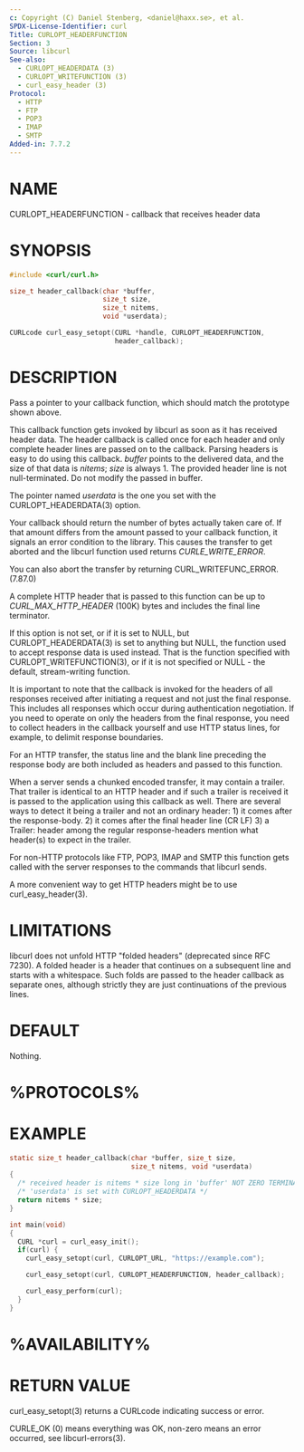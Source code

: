```yaml
---
c: Copyright (C) Daniel Stenberg, <daniel@haxx.se>, et al.
SPDX-License-Identifier: curl
Title: CURLOPT_HEADERFUNCTION
Section: 3
Source: libcurl
See-also:
  - CURLOPT_HEADERDATA (3)
  - CURLOPT_WRITEFUNCTION (3)
  - curl_easy_header (3)
Protocol:
  - HTTP
  - FTP
  - POP3
  - IMAP
  - SMTP
Added-in: 7.7.2
---
```


# NAME

CURLOPT_HEADERFUNCTION - callback that receives header data

# SYNOPSIS

~~~c
#include <curl/curl.h>

size_t header_callback(char *buffer,
                       size_t size,
                       size_t nitems,
                       void *userdata);

CURLcode curl_easy_setopt(CURL *handle, CURLOPT_HEADERFUNCTION,
                          header_callback);
~~~

# DESCRIPTION

Pass a pointer to your callback function, which should match the prototype
shown above.

This callback function gets invoked by libcurl as soon as it has received
header data. The header callback is called once for each header and only
complete header lines are passed on to the callback. Parsing headers is easy
to do using this callback. *buffer* points to the delivered data, and the size
of that data is *nitems*; *size* is always 1. The provided header line is not
null-terminated. Do not modify the passed in buffer.

The pointer named *userdata* is the one you set with the CURLOPT_HEADERDATA(3)
option.

Your callback should return the number of bytes actually taken care of. If
that amount differs from the amount passed to your callback function, it
signals an error condition to the library. This causes the transfer to get
aborted and the libcurl function used returns *CURLE_WRITE_ERROR*.

You can also abort the transfer by returning CURL_WRITEFUNC_ERROR. (7.87.0)

A complete HTTP header that is passed to this function can be up to
*CURL_MAX_HTTP_HEADER* (100K) bytes and includes the final line terminator.

If this option is not set, or if it is set to NULL, but
CURLOPT_HEADERDATA(3) is set to anything but NULL, the function used to
accept response data is used instead. That is the function specified with
CURLOPT_WRITEFUNCTION(3), or if it is not specified or NULL - the
default, stream-writing function.

It is important to note that the callback is invoked for the headers of all
responses received after initiating a request and not just the final
response. This includes all responses which occur during authentication
negotiation. If you need to operate on only the headers from the final
response, you need to collect headers in the callback yourself and use HTTP
status lines, for example, to delimit response boundaries.

For an HTTP transfer, the status line and the blank line preceding the response
body are both included as headers and passed to this function.

When a server sends a chunked encoded transfer, it may contain a trailer. That
trailer is identical to an HTTP header and if such a trailer is received it is
passed to the application using this callback as well. There are several ways
to detect it being a trailer and not an ordinary header: 1) it comes after the
response-body. 2) it comes after the final header line (CR LF) 3) a Trailer:
header among the regular response-headers mention what header(s) to expect in
the trailer.

For non-HTTP protocols like FTP, POP3, IMAP and SMTP this function gets called
with the server responses to the commands that libcurl sends.

A more convenient way to get HTTP headers might be to use
curl_easy_header(3).

# LIMITATIONS

libcurl does not unfold HTTP "folded headers" (deprecated since RFC 7230). A
folded header is a header that continues on a subsequent line and starts with
a whitespace. Such folds are passed to the header callback as separate ones,
although strictly they are just continuations of the previous lines.

# DEFAULT

Nothing.

# %PROTOCOLS%

# EXAMPLE

~~~c
static size_t header_callback(char *buffer, size_t size,
                              size_t nitems, void *userdata)
{
  /* received header is nitems * size long in 'buffer' NOT ZERO TERMINATED */
  /* 'userdata' is set with CURLOPT_HEADERDATA */
  return nitems * size;
}

int main(void)
{
  CURL *curl = curl_easy_init();
  if(curl) {
    curl_easy_setopt(curl, CURLOPT_URL, "https://example.com");

    curl_easy_setopt(curl, CURLOPT_HEADERFUNCTION, header_callback);

    curl_easy_perform(curl);
  }
}
~~~

# %AVAILABILITY%

# RETURN VALUE

curl_easy_setopt(3) returns a CURLcode indicating success or error.

CURLE_OK (0) means everything was OK, non-zero means an error occurred, see
libcurl-errors(3).
